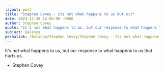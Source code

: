 ```yaml
---
layout: post
title: "Stephen Covey - Its not what happens to us but our"
date: 2024-12-28 12:00:00 -0000
author: Stephen Covey
quote: "It's not what happens to us, but our response to what happens to us that hurts us."
subject: Balance
permalink: /Balance/Stephen Covey/Stephen Covey - Its not what happens to us but our
---
```


It's not what happens to us, but our response to what happens to us that hurts us.

- Stephen Covey
